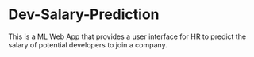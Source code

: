 # Dev-Salary-Prediction
This is a ML Web App that provides a user interface for HR to predict the salary of potential developers to join a company.
